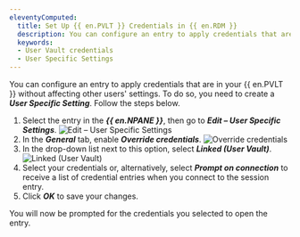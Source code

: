 ```yaml
---
eleventyComputed:
  title: Set Up {{ en.PVLT }} Credentials in {{ en.RDM }}
  description: You can configure an entry to apply credentials that are in your {{ en.PVLT }} without affecting other users' settings.
  keywords:
  - User Vault credentials
  - User Specific Settings
---
```

You can configure an entry to apply credentials that are in your {{ en.PVLT }} without affecting other users' settings.
To do so, you need to create a ***User Specific Setting***. Follow the steps below.

1. Select the entry in the ***{{ en.NPANE }}***, then go to ***Edit – User Specific Settings***.
![Edit – User Specific Settings](/img/en/kb/KB2206.png) 
1. In the ***General*** tab, enable ***Override credentials***.
![Override credentials](/img/en/kb/KB2207.png) 
1. In the drop-down list next to this option, select ***Linked (User Vault)***.
![Linked (User Vault)](/img/en/kb/KB2208.png) 
1. Select your credentials or, alternatively, select ***Prompt on connection*** to receive a list of credential entries when you connect to the session entry.
1. Click ***OK*** to save your changes.  

You will now be prompted for the credentials you selected to open the entry.
